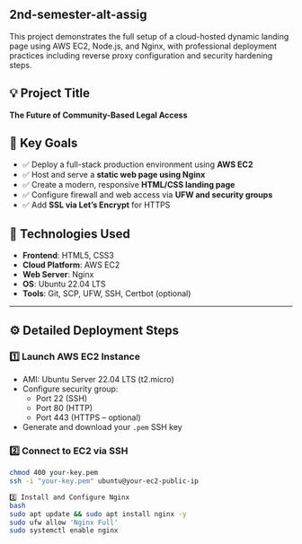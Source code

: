 ## 2nd-semester-alt-assig
This project demonstrates the full setup of a cloud-hosted dynamic landing page using AWS EC2, Node.js, and Nginx, with professional deployment practices including reverse proxy configuration and security hardening steps.

## 💡 Project Title
**The Future of Community-Based Legal Access**
## 🎯 Key Goals

- ✅ Deploy a full-stack production environment using **AWS EC2**
- ✅ Host and serve a **static web page using Nginx**
- ✅ Create a modern, responsive **HTML/CSS landing page**
- ✅ Configure firewall and web access via **UFW and security groups**
- ✅  Add **SSL via Let’s Encrypt** for HTTPS

## 🧰 Technologies Used

- **Frontend**: HTML5, CSS3
- **Cloud Platform**: AWS EC2
- **Web Server**: Nginx
- **OS**: Ubuntu 22.04 LTS
- **Tools**: Git, SCP, UFW, SSH, Certbot (optional)

---

## ⚙️ Detailed Deployment Steps

### 1️⃣ Launch AWS EC2 Instance

- AMI: Ubuntu Server 22.04 LTS (t2.micro)
- Configure security group:
  - Port 22 (SSH)
  - Port 80 (HTTP)
  - Port 443 (HTTPS – optional)
- Generate and download your `.pem` SSH key

### 2️⃣ Connect to EC2 via SSH

```bash
chmod 400 your-key.pem
ssh -i "your-key.pem" ubuntu@your-ec2-public-ip

3️⃣ Install and Configure Nginx
bash
sudo apt update && sudo apt install nginx -y
sudo ufw allow 'Nginx Full'
sudo systemctl enable nginx



